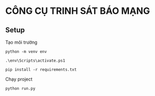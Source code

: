 # CÔNG CỤ TRINH SÁT BÁO MẠNG

## Setup 

Tạo môi trường 

`python -m venv env`

`.\env\Scripts\activate.ps1`

`pip install -r requirements.txt`

Chạy project

`python run.py`
